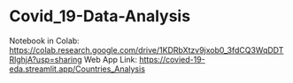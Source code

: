 # Covid_19-Data-Analysis

Notebook in Colab: https://colab.research.google.com/drive/1KDRbXtzv9jxob0_3fdCQ3WqDDTRlghjA?usp=sharing
Web App Link: https://covied-19-eda.streamlit.app/Countries_Analysis
